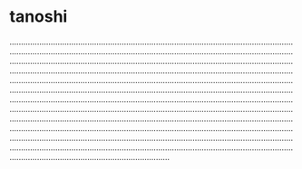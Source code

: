 # tanoshi

......................................................................................................................................................................................................................................................................................................................................................................................................................................................................................................................................................................................................................................................................................................................................................................................................................................................................................................................................................................................................................................................................................................................................................................................................................................................................................................................................................................................................................................................................................................................................................................................................................